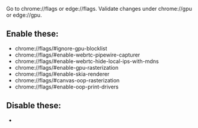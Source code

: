 Go to chrome://flags or edge://flags. Validate changes under chrome://gpu or
edge://gpu.

## Enable these:

- chrome://flags/#ignore-gpu-blocklist
- chrome://flags/#enable-webrtc-pipewire-capturer
- chrome://flags/#enable-webrtc-hide-local-ips-with-mdns
- chrome://flags/#enable-gpu-rasterization
- chrome://flags/#enable-skia-renderer
- chrome://flags/#canvas-oop-rasterization
- chrome://flags/#enable-oop-print-drivers

## Disable these:

-
